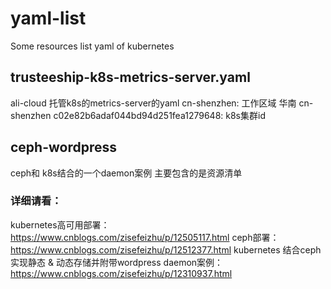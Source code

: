 # yaml-list
Some resources list yaml of kubernetes
## trusteeship-k8s-metrics-server.yaml
  ali-cloud 托管k8s的metrics-server的yaml
  cn-shenzhen: 工作区域  华南 cn-shenzhen
  c02e82b6adaf044bd94d251fea1279648: k8s集群id
## ceph-wordpress 
   ceph和 k8s结合的一个daemon案例
   主要包含的是资源清单

### 详细请看：
  kubernetes高可用部署：https://www.cnblogs.com/zisefeizhu/p/12505117.html 
  ceph部署：https://www.cnblogs.com/zisefeizhu/p/12512377.html
  kubernetes 结合ceph 实现静态 & 动态存储并附带wordpress daemon案例：https://www.cnblogs.com/zisefeizhu/p/12310937.html